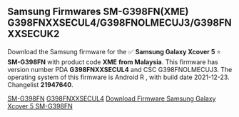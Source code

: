 <h2>Samsung Firmwares SM-G398FN(XME) G398FNXXSECUL4/G398FNOLMECUJ3/G398FNXXSECUK2</h2>
Download the Samsung firmware for the ✅ <strong>Samsung Galaxy Xcover 5 </strong> ⭐ <strong>SM-G398FN</strong> with product code <strong>XME</strong> <strong> from Malaysia</strong>. This firmware has version number PDA <strong>G398FNXXSECUL4</strong> and CSC G398FNOLMECUJ3. The operating system of this firmware is Android R , with build date 2021-12-23. Changelist <strong>21947640</strong>.

[SM-G398FN](https://samfirm.shop/samsung/model/SM-G398FN)
[G398FNXXSECUL4](https://samfirm.shop/samsung/pda/G398FNXXSECUL4)
[Download Firmware Samsung Galaxy Xcover 5 SM-G398FN](https://samfirm.shop/samsung/firmware/485064)
